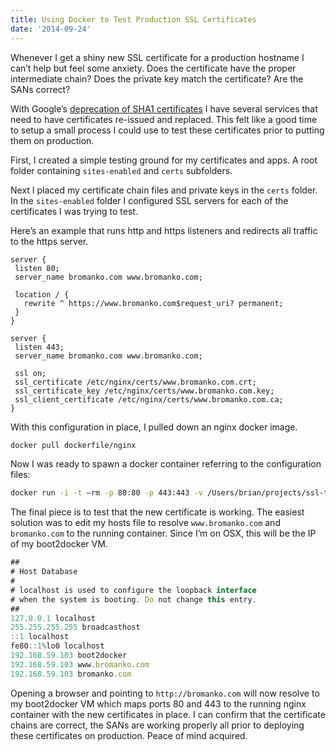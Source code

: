 ```yaml
---
title: Using Docker to Test Production SSL Certificates
date: '2014-09-24'
---
```


Whenever I get a shiny new SSL certificate for a production hostname I can’t help but feel some anxiety. Does the certificate have the proper intermediate chain? Does the private key match the certificate? Are the SANs correct?

With Google’s [deprecation of SHA1 certificates](https://konklone.com/post/why-google-is-hurrying-the-web-to-kill-sha-1) I have several services that need to have certificates re-issued and replaced. This felt like a good time to setup a small process I could use to test these certificates prior to putting them on production.

First, I created a simple testing ground for my certificates and apps.
A root folder containing `sites-enabled` and `certs` subfolders.

Next I placed my certificate chain files and private keys in the `certs` folder.
In the `sites-enabled` folder I configured SSL servers for each of the certificates I was trying to test.

Here’s an example that runs http and https listeners and redirects all traffic to the https server.

```nginx
server {
 listen 80;
 server_name bromanko.com www.bromanko.com;

 location / {
   rewrite ^ https://www.bromanko.com$request_uri? permanent;
 }
}

server {
 listen 443;
 server_name bromanko.com www.bromanko.com;

 ssl on;
 ssl_certificate /etc/nginx/certs/www.bromanko.com.crt;
 ssl_certificate_key /etc/nginx/certs/www.bromanko.com.key;
 ssl_client_certificate /etc/nginx/certs/www.bromanko.com.ca;
}
```

With this configuration in place, I pulled down an nginx docker image.

```bash
docker pull dockerfile/nginx
```

Now I was ready to spawn a docker container referring to the configuration files:

```bash
docker run -i -t —rm -p 80:80 -p 443:443 -v /Users/brian/projects/ssl-test/site-enabled/:/etc/nginx/sites-enabled -v /Users/brian/projects/ssl-test/certs/:/etc/nginx/certs dockerfile/nginx nginx
```

The final piece is to test that the new certificate is working.
The easiest solution was to edit my hosts file to resolve `www.bromanko.com`
and `bromanko.com` to the running container.
Since I’m on OSX, this will be the IP of my boot2docker VM.

```js
##
# Host Database
#
# localhost is used to configure the loopback interface
# when the system is booting. Do not change this entry.
##
127.0.0.1 localhost
255.255.255.255 broadcasthost
::1 localhost
fe80::1%lo0 localhost
192.168.59.103 boot2docker
192.168.59.103 www.bromanko.com
192.168.59.103 bromanko.com
```

Opening a browser and pointing to `http://bromanko.com` will now resolve to
my boot2docker VM which maps ports 80 and 443 to the running nginx container
with the new certificates in place. I can confirm that the certificate chains are correct, the SANs are working properly all prior to deploying these certificates on production. Peace of mind acquired.

